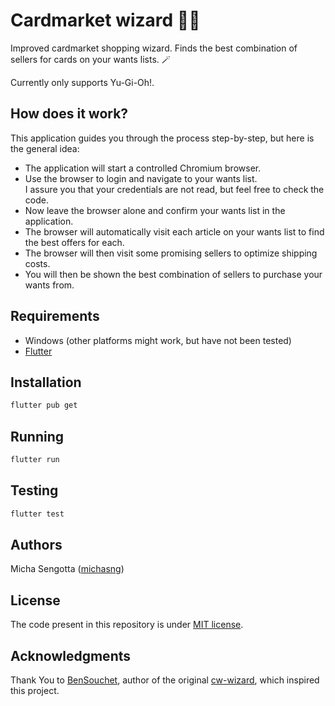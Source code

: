 # Cardmarket wizard 🧙‍♂️

Improved cardmarket shopping wizard.
Finds the best combination of sellers for cards on your wants lists. 🪄

Currently only supports Yu-Gi-Oh!.

## How does it work?

This application guides you through the process step-by-step, but here is the general idea:

- The application will start a controlled Chromium browser.
- Use the browser to login and navigate to your wants list.  
  I assure you that your credentials are not read, but feel free to check the code.
- Now leave the browser alone and confirm your wants list in the application.
- The browser will automatically visit each article on your wants list to find the best offers for each.
- The browser will then visit some promising sellers to optimize shipping costs.
- You will then be shown the best combination of sellers to purchase your wants from.

## Requirements

- Windows (other platforms might work, but have not been tested)
- [Flutter](https://docs.flutter.dev/get-started/install)

## Installation

```bash
flutter pub get
```

## Running

```bash
flutter run
```

## Testing

```bash
flutter test
```

## Authors

Micha Sengotta ([michasng](https://github.com/michasng))

## License

The code present in this repository is under [MIT license](https://github.com/michasng/cm-wizard/blob/main/LICENSE).

## Acknowledgments

Thank You to [BenSouchet](https://github.com/BenSouchet), author of the original [cw-wizard](https://github.com/BenSouchet/cw-wizard), which inspired this project.
